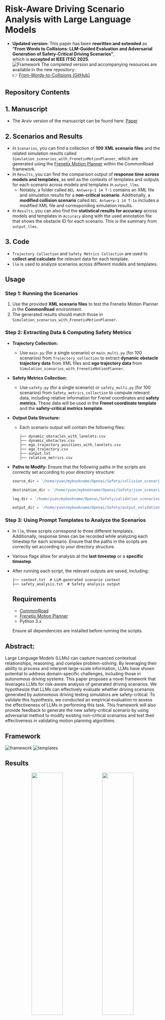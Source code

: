 # Risk-Aware Driving Scenario Analysis with Large Language Models

- **Updated version:** This paper has been **rewritten and extended** as  
  **“From Words to Collisions: LLM-Guided Evaluation and Adversarial Generation of Safety-Critical Driving Scenarios”**,  
  which is **accepted at IEEE ITSC 2025**.  
  ![Framework](https://github.com/user-attachments/assets/a3253a9d-f6a3-4969-a3ad-25406957537f)
  The completed version and accompanying resources are available in the new repository:  
  👉 [From-Words-to-Collisions (GitHub)](https://github.com/TUM-AVS/From-Words-to-Collisions)

## Repository Contents

## 1. Manuscript
- The Arxiv version of the manuscript can be found here: [Paper](https://arxiv.org/abs/2502.02145)

## 2. Scenarios and Results
- In `Scenarios`, you can find a collection of **100 XML scenario files** and the related simulation results called `Simulation_scenarios_with_FrenetixMotionPlanner`, which are generated using the [Frenetix Motion Planner](https://github.com/TUM-AVS/Frenetix-Motion-Planner/tree/main) within the CommonRoad framework.
- In `Results`, you can find the comparison output of **response time across models and templates**, as well as the contexts of templates and outputs for each scenario across models and templates in `output_llms`.
  - Notably, a folder called `BEL Antwerp-1 14 T-1` contains an XML file and simulation results for a **non-critical scenario**. Additionally, a **modified collision scenario** called `BEL Antwerp-1 14 T-1n` includes a modified XML file and corresponding simulation results.
- In `Results`, you can also find the **statistical results for accuracy** across models and templates in `Accuracy` along with the used annotation file that shows the obstacle ID for each scenario. This is the summary from `output_llms`.

## 3. Code
- `Trajectory Collection` and `Safety Metrics Collection` are used to **collect and calculate** the relevant data for each template.
- `llm` is used to analyze scenarios across different models and templates.

## Usage
### Step 1: Running the Scenarios
1. Use the provided **XML scenario files** to test the Frenetix Motion Planner in the **CommonRoad** environment.
2. The generated results should match those in `Simulation_scenarios_with_FrenetixMotionPlanner`.

### Step 2: Extracting Data & Computing Safety Metrics
- **Trajectory Collection:**
  - Use `main.py` (for a single scenario) or `main_multi.py` (for 100 scenarios) from `Trajectory_collection` to extract **dynamic obstacle trajectory data** from XML files and **ego trajectory data** from `Simulation_scenarios_with_FrenetixMotionPlanner`.
- **Safety Metrics Collection:**
  - Use `safety.py` (for a single scenario) or `safety_multi.py` (for 100 scenarios) from `Safety_metrics_collection` to compute relevant data, including relative information for Frenet coordinates and **safety metrics**. These data will be used in the **Frenet coordinate template** and the **safety-critical metrics template**.
- **Output Data Structure:**
  - Each scenario output will contain the following files:
    
    ```
    ├── dynamic_obstacles_with_lanelets.csv
    ├── dynamic_obstacles.csv
    ├── ego_trajectory_positions_with_lanelets.csv
    ├── ego_trajectory.csv
    ├── output.txt
    ├── relative_metrics.csv
    ```

- **Paths to Modify:**
    Ensure that the following paths in the scripts are correctly set according to your directory structure:
    
    ```python
    source_dir = '/home/yuan/mybookname/Openai/Safety/collision_scenarios'  # Folder containing XML files
    
    destination_dir = '/home/yuan/mybookname/Openai/Safety/json_scenarios'  # Folder to store converted JSON files
    
    log_dir = '/home/yuan/mybookname/Openai/Safety/validation_scenarios'  # Folder for CommonRoad simulation results (Simulation_scenarios_with_FrenetixMotionPlanner)
    
    output_dir = '/home/yuan/mybookname/Openai/Safety/output_validation'  # Folder for collected data, e.g., Results/output_LLMs/
    ```

### Step 3: Using Prompt Templates to Analyze the Scenarios
- In `llm`, three scripts correspond to three different templates. Additionally, response times can be recorded while analyzing each timestep for each scenario. Ensure that the paths in the scripts are correctly set according to your directory structure.
- Various flags allow for analysis at the **last timestep** or a **specific timestep**.
- After running each script, the relevant outputs are saved, including:
  
  ```
  ├── context.txt  # LLM-generated scenario context
  ├── safety_analysis.txt  # Safety analysis output
  ```
  
  ## Requirements
  - [CommonRoad](https://commonroad.in.tum.de/)
  - [Frenetix Motion Planner](https://github.com/TUM-AVS/Frenetix-Motion-Planner/tree/main)
  - Python 3.x

  Ensure all dependencies are installed before running the scripts.
  
## Abstract:
Large Language Models (LLMs) can capture
nuanced contextual relationships, reasoning, and complex
problem-solving. By leveraging their ability to process
and interpret large-scale information, LLMs have shown
potential to address domain-specific challenges, including
those in autonomous driving systems. This paper proposes
a novel framework that leverages LLMs for risk-aware
analysis of generated driving scenarios. We hypothesize that
LLMs can effectively evaluate whether driving scenarios
generated by autonomous driving testing simulators are
safety-critical. To validate this hypothesis, we conducted an
empirical evaluation to assess the effectiveness of LLMs
in performing this task. This framework will also provide
feedback to generate the new safety-critical scenario by
using adversarial method to modify existing non-critical
scenarios and test their effectiveness in validating motion
planning algorithms.

## Framework
![framework](https://github.com/user-attachments/assets/c0bb680f-c6f3-4af4-9dec-4278acaf8774)
![templates](https://github.com/user-attachments/assets/b72a45c5-fd8f-4dc3-a359-a2df21b3fac3)

## Results
<p align="center">
    <img src="https://github.com/user-attachments/assets/01f56187-626d-4764-b6bd-56172152eb41" width="45%">
    <img src="https://github.com/user-attachments/assets/7726d61d-20c3-4adc-9a9d-ac440ed1c897" width="45%">
</p>


## New generated safety-critical Scenario based on LLMs
![collision](https://github.com/user-attachments/assets/bf120d8d-8d54-4b39-abf1-b1ee7fef9be9)


## Reference
>@article{gao2025risk,
  title={Risk-Aware Driving Scenario Analysis with Large Language Models},
  author={Gao, Yuan and Piccinini, Mattia and Betz, Johannes},
  journal={arXiv preprint arXiv:2502.02145}  [Add to Citavi project by ArXiv ID] ,
  year={2025}
}

